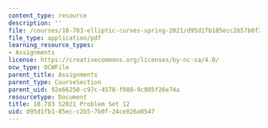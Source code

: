 ```yaml
---
content_type: resource
description: ''
file: /courses/18-783-elliptic-curves-spring-2021/d95d1fb185ecc2b57b0f24ce026a0547_MIT18_783S21_PS12.pdf
file_type: application/pdf
learning_resource_types:
- Assignments
license: https://creativecommons.org/licenses/by-nc-sa/4.0/
ocw_type: OCWFile
parent_title: Assignments
parent_type: CourseSection
parent_uid: 92e66250-c97c-4578-f088-9c985f26e74a
resourcetype: Document
title: 18.783 S2021 Problem Set 12
uid: d95d1fb1-85ec-c2b5-7b0f-24ce026a0547
---
```

